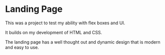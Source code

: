 # Landing Page


This was a project to test my ability with flex boxes and UI.

It builds on my development of HTML and CSS.

The landing page has a well thought out and dynamic design that is modern and easy to use.
